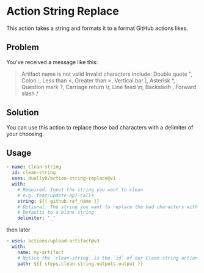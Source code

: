 # Action String Replace

This action takes a string and formats it to a format GitHub actions likes.

## Problem

You've received a message like this:

> Artifact name is not valid
> Invalid characters include: Double quote ", Colon :, Less than <, Greater than >, Vertical bar |, Asterisk *, Question mark ?, Carriage return \r, Line feed \n, Backslash \, Forward slash /

## Solution

You can use this action to replace those bad characters with a delimiter of your choosing.

## Usage

```yaml
- name: Clean string
  id: clean-string
  uses: dually8/action-string-replace@v1
  with:
    # Required: Input the string you want to clean
    # e.g. feat/update-api-calls
    string: ${{ github.ref_name }}
    # Optional: The string you want to replace the bad characters with
    # Defaults to a blank string
    delimiter: '_'
```

then later

```yaml
- uses: actions/upload-artifact@v3
  with:
    name: my-artifact
    # Notice the `clean-string` is the `id` of our Clean string action
    path: ${{ steps.clean-string.outputs.output }}
```
